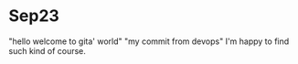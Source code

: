 
# Sep23
"hello welcome to gita' world"
"my commit from devops"
I'm happy to find such kind of course.
